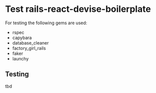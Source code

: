 # Test rails-react-devise-boilerplate

For testing the following gems are used:

* rspec
* capybara
* database_cleaner
* factory_girl_rails
* faker
* launchy


## Testing

tbd
